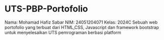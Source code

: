 # UTS-PBP-Portofolio
Nama: Mohamad Hafiz Sabar
NIM: 24051204071
Kelas: 2024C
Sebuah web portofolio yang terbuat dari HTML,CSS, Javascript dan framework bootstrap untuk menyelesaikan UTS pemrograman berbasi platform
